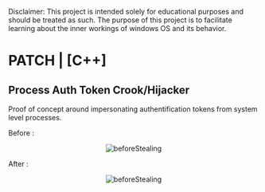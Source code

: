 Disclaimer: This project is intended solely for educational purposes and should be treated as such. 
The purpose of this project is to facilitate learning about the inner workings of windows OS and its behavior.

# PATCH | [C++]

## Process Auth Token Crook/Hijacker 

Proof of concept around impersonating authentification tokens from system level processes.

Before :

<p align = "center">
<img src = "https://i.ibb.co/1fjyRWw/before.png" alt = "beforeStealing" > </img>
</p>
After : 


<p align = "center">
<img src = "https://i.ibb.co/fHbRF6J/after.png" alt = "beforeStealing" > </img>
</p>
